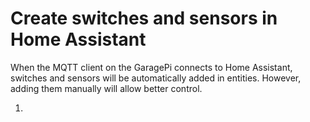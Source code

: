 # Create switches and sensors in Home Assistant

When the MQTT client on the GaragePi connects to Home Assistant, switches and sensors will be automatically added in entities.  However, adding them manually will allow better control.

1. 